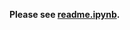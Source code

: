**Please see [readme.ipynb](https://github.com/Peter554/WholeSlideImageSampler/blob/master/README.ipynb).**